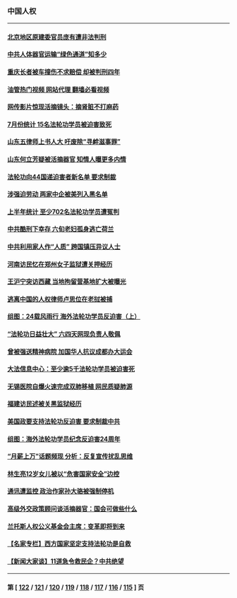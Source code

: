 ### 中国人权
---
#### [北京地区原建委官员庞有遭非法判刑](../../pages/ncid278/n14049897.md?08090445) 
#### [中共人体器官运输“绿色通道”知多少](../../pages/ncid278/n14049098.md?08090445) 
#### [重庆长者被车撞伤不求赔偿 却被判刑四年](../../pages/ncid278/n14049521.md?08090445) 
#### [油管热门视频 网站代理 翻墙必看视频](http://138.2.39.72:81/youtube.html?epic-marker?08090445)
#### [网传影片惊现活摘镜头：摘肾脏不打麻药](../../pages/ncid278/n14048671.md?08090445) 
#### [7月份统计 15名法轮功学员被迫害致死](../../pages/ncid278/n14048158.md?08090445) 
#### [山东五律师上书人大 吁废除“寻衅滋事罪”](../../pages/ncid278/n14048338.md?08090445) 
#### [山东何立芳疑被活摘器官 知情人曝更多内情](../../pages/ncid278/n14047530.md?08090445) 
#### [法轮功向44国递迫害者新名单 要求制裁](../../pages/ncid278/n14046082.md?08090445) 
#### [涉强迫劳动 两家中企被美列入黑名单](../../pages/ncid278/n14045950.md?08090445) 
#### [上半年统计 至少702名法轮功学员遭冤判](../../pages/ncid278/n14045278.md?08090445) 
#### [中共酷刑下幸存 六旬老妇孤身逃亡荷兰](../../pages/ncid278/n14041415.md?08090445) 
#### [中共利用家人作“人质” 跨国镇压异议人士](../../pages/ncid278/n14044867.md?08090445) 
#### [河南访民忆在郑州女子监狱遭关押经历](../../pages/ncid278/n14044743.md?08090445) 
#### [王沪宁突访西藏 当地拘留营基地扩大被曝光](../../pages/ncid278/n14043963.md?08090445) 
#### [逃离中国的人权律师卢思位在老挝被捕](../../pages/ncid278/n14043849.md?08090445) 
#### [组图：24载风雨行 海外法轮功学员反迫害（上）](../../pages/ncid278/n14031583.md?08090445) 
#### [“法轮功日益壮大” 六四天网现负责人敬佩](../../pages/ncid278/n14043464.md?08090445) 
#### [曾被强送精神病院 加国华人抗议成都办大运会](../../pages/ncid278/n14043386.md?08090445) 
#### [大法信息中心：至少逾5千法轮功学员被迫害死](../../pages/ncid278/n14043255.md?08090445) 
#### [无锡医院自爆火速完成双肺移植 网民质疑肺源](../../pages/ncid278/n14041831.md?08090445) 
#### [福建访民述被关黑监狱经历](../../pages/ncid278/n14042942.md?08090445) 
#### [美国政要支持法轮功反迫害 要求制裁中共](../../pages/ncid278/n14042656.md?08090445) 
#### [组图：海外法轮功学员纪念反迫害24周年](../../pages/ncid278/n14037675.md?08090445) 
#### [“月薪上万”话题频现 分析：反复宣传扰乱思维](../../pages/ncid278/n14042204.md?08090445) 
#### [林生亮12岁女儿被以“危害国家安全”边控](../../pages/ncid278/n14042116.md?08090445) 
#### [通讯遭监控 政治作家孙大骆被强制停机](../../pages/ncid278/n14041804.md?08090445) 
#### [高级外交政策顾问谈活摘器官：国会可做些什么](../../pages/ncid278/n14041396.md?08090445) 
#### [兰托斯人权公义基金会主席：变革即将到来](../../pages/ncid278/n14041358.md?08090445) 
#### [【名家专栏】西方国家坚定支持法轮功是自救](../../pages/ncid278/n14041000.md?08090445) 
#### [【新闻大家谈】11道急令救民企？中共绝望](../../pages/ncid278/n14040944.md?08090445) 

---
#### 第 [ [122](./122.md?08090445) / [121](./121.md?08090445) / [120](./120.md?08090445) / [119](./119.md?08090445) / [118](./118.md?08090445) / [117](./117.md?08090445) / [116](./116.md?08090445) / [115](./115.md?08090445) ] 页
